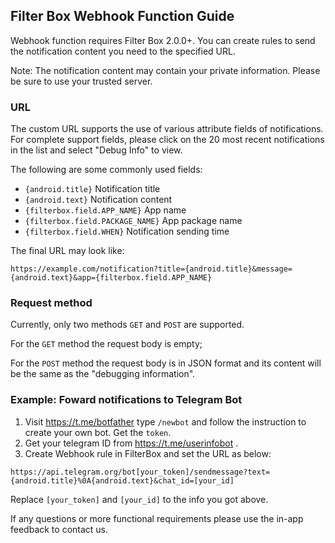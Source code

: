 ## Filter Box Webhook Function Guide

Webhook function requires Filter Box 2.0.0+. You can create rules to send the notification content you need to the specified URL.

Note: The notification content may contain your private information. Please be sure to use your trusted server.

### URL

The custom URL supports the use of various attribute fields of notifications. For complete support fields, please click on the 20 most recent notifications in the list and select "Debug Info" to view.

The following are some commonly used fields:

- `{android.title}` Notification title
- `{android.text}` Notification content
- `{filterbox.field.APP_NAME}` App name
- `{filterbox.field.PACKAGE_NAME}` App package name
- `{filterbox.field.WHEN}` Notification sending time

The final URL may look like:
```
https://example.com/notification?title={android.title}&message={android.text}&app={filterbox.field.APP_NAME}
```

### Request method

Currently, only two methods `GET` and `POST` are supported.

For the `GET` method the request body is empty;

For the `POST` method the request body is in JSON format and its content will be the same as the "debugging information".

### Example: Foward notifications to Telegram Bot

1. Visit https://t.me/botfather type `/newbot` and follow the instruction to create your own bot. Get the `token`.
2. Get your telegram ID from https://t.me/userinfobot .
3. Create Webhook rule in FilterBox and set the URL as below:
```
https://api.telegram.org/bot[your_token]/sendmessage?text={android.title}%0A{android.text}&chat_id=[your_id]
```
Replace `[your_token]` and `[your_id]` to the info you got above.


If any questions or more functional requirements please use the in-app feedback to contact us.

